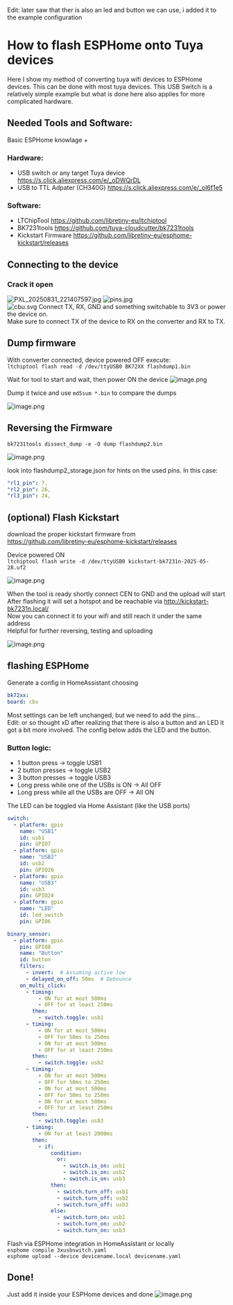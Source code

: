 Edit: later saw that ther is also an led and button we can use, i added it to the example configuration
# How to flash ESPHome onto Tuya devices
Here I show my method of converting tuya wifi devices to ESPHome devices. This can be done with most tuya devices. This USB Switch is a relatively simple example but what is done here also applies for more complicated hardware.

## Needed Tools and Software:
Basic ESPHome knowlage + 
### Hardware:
- USB switch or any target Tuya device https://s.click.aliexpress.com/e/_oDWQrDL
- USB to TTL Adpater (CH340G) https://s.click.aliexpress.com/e/_ol6f1e5
### Software:
- LTChipTool https://github.com/libretiny-eu/ltchiptool
- BK7231tools https://github.com/tuya-cloudcutter/bk7231tools
- Kickstart Firmware https://github.com/libretiny-eu/esphome-kickstart/releases
## Connecting to the device
### Crack it open
![PXL_20250831_221407597.jpg](images/0.jpg)     ![pins.jpg](images/1.jpg)  
![cbu.svg](images/2.svg)
Connect TX, RX, GND and something switchable to 3V3 or power the device on.  
Make sure to connect TX of the device to RX on the converter and RX to TX.

## Dump firmware
With converter connected, device powered OFF execute:  
`ltchiptool flash read -d /dev/ttyUSB0 BK72XX flashdump1.bin`  

Wait for tool to start and wait, then power ON the device
![image.png](images/3.png)  

Dump it twice and use `md5sum *.bin` to compare the dumps  

![image.png](images/4.png)

## Reversing the Firmware
`bk7231tools dissect_dump -e -O dump flashdump2.bin`  

![image.png](images/5.png)  

look into flashdump2_storage.json for hints on the used pins. In this case:
```YAML
"rl1_pin": 7,
"rl2_pin": 26,
"rl3_pin": 24,
```
## (optional) Flash Kickstart
download the proper kickstart firmware from  
https://github.com/libretiny-eu/esphome-kickstart/releases  

Device powered ON  
`ltchiptool flash write -d /dev/ttyUSB0 kickstart-bk7231n-2025-05-28.uf2`  

![image.png](images/6.png)  

When the tool is ready shortly connect CEN to GND and the upload will start  
After flashing it will set a hotspot and be reachable via http://kickstart-bk7231n.local/  
Now you can connect it to your wifi and still reach it under the same address  
Helpful for further reversing, testing and uploading  

![image.png](images/7.png)

## flashing ESPHome
Generate a config in HomeAssistant choosing
```YAML
bk72xx:
board: cbu
```
Most settings can be left unchanged, but we need to add the pins...  
Edit: or so thought xD after realizing that there is also a button and an LED it got a bit more involved. The config below adds the LED and the button. 
### Button logic:
- 1 button press -> toggle USB1
- 2 button presses -> toggle USB2
- 3 button presses -> toggle USB3
- Long press while one of the USBs is ON -> All OFF
- Long press while all the USBs are OFF -> All ON

The LED can be toggled via Home Assistant (like the USB ports)
```YAML
switch:
  - platform: gpio
    name: "USB1"
    id: usb1
    pin: GPIO7
  - platform: gpio
    name: "USB2"
    id: usb2
    pin: GPIO26
  - platform: gpio
    name: "USB3"
    id: usb3
    pin: GPIO24
  - platform: gpio
    name: "LED"
    id: led_switch
    pin: GPIO6

binary_sensor:
  - platform: gpio
    pin: GPIO8
    name: "Button"
    id: button
    filters:
      - invert:  # Assuming active low
      - delayed_on_off: 50ms  # Debounce
    on_multi_click:
      - timing:
          - ON for at most 500ms
          - OFF for at least 250ms
        then:
          - switch.toggle: usb1
      - timing:
          - ON for at most 500ms
          - OFF for 50ms to 250ms
          - ON for at most 500ms
          - OFF for at least 250ms
        then:
          - switch.toggle: usb2
      - timing:
          - ON for at most 500ms
          - OFF for 50ms to 250ms
          - ON for at most 500ms
          - OFF for 50ms to 250ms
          - ON for at most 500ms
          - OFF for at least 250ms
        then:
          - switch.toggle: usb3
      - timing:
          - ON for at least 2000ms
        then:
          - if:
              condition:
                or:
                  - switch.is_on: usb1
                  - switch.is_on: usb2
                  - switch.is_on: usb3
              then:
                - switch.turn_off: usb1
                - switch.turn_off: usb2
                - switch.turn_off: usb3
              else:
                - switch.turn_on: usb1
                - switch.turn_on: usb2
                - switch.turn_on: usb3
```
Flash via ESPHome integration in HomeAssistant or locally  
`esphome compile 3xusbswitch.yaml`  
`esphome upload --device devicename.local devicename.yaml`

## Done!
Just add it inside your ESPHome devices and done
![image.png](images/8.png)

